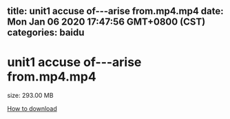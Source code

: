 
title: unit1 accuse of---arise from.mp4.mp4
date: Mon Jan 06 2020 17:47:56 GMT+0800 (CST)    
categories: baidu
---

# unit1 accuse of---arise from.mp4.mp4
size: 293.00 MB
 
 

[How to download](https://bpcam.bemobtrk.com/go/2ceec3aa-1ca2-46d6-b9ff-aaa5c184517c?jno=963)